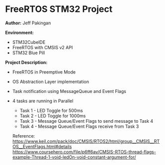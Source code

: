 # FreeRTOS STM32 Project

**Author:** Jeff Pakingan

**Environment:**
- STM32CubeIDE
- FreeRTOS with CMSIS v2 API
- STM32 Blue Pill


**Project Description:**
- FreeRTOS in Preemptive Mode
- OS Abstraction Layer implementation
- Task notification using MessageQueue and Event Flags
- 4 tasks are running in Parallel
  - Task 1 - LED Toggle for 500ms
  - Task 2 - LED Toggle for 1000ms
  - Task 3 - Message Queue/Event Flags to send message to Task 4
  - Task 4 - Message Queue/Event Flags receive from Task 3


  Reference:
  https://www.keil.com/pack/doc/CMSIS/RTOS2/html/group__CMSIS__RTOS__EventFlags.html#details
  https://www.coursehero.com/file/p6ff6av/CMSIS-RTOS-thread-flags-example-Thread-1-void-ledOn-void-constant-argument-for/